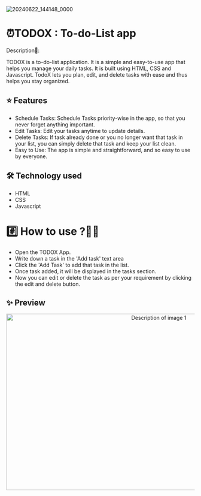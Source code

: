 
![20240622_144148_0000](https://github.com/Arpita26mm/To-Do-List/assets/100471667/6fe9e6e9-b42f-4e4b-93e2-7b6baf9964d1)


# ⏰TODOX : To-do-List app

Description📄:

TODOX is a to-do-list application. It is a simple and easy-to-use app that helps you manage your daily tasks. It is built using HTML, CSS and Javascript. TodoX lets you plan, edit, and delete tasks with ease and thus helps you stay organized.

## ⭐ Features
- Schedule Tasks: Schedule Tasks priority-wise in the app, so that you never forget anything important.
- Edit Tasks: Edit your tasks anytime to update details.
- Delete Tasks: If task already done or you no longer want that task in your list, you can simply delete that task and keep your list clean.
- Easy to Use: The app is simple and straightforward, and so easy to use by everyone.

## 🛠️ Technology used
- HTML
- CSS
- Javascript

  

# #️⃣ How to use ?🤔💭
- Open the TODOX App.
- Write down a task in the 'Add task' text area
- Click the 'Add Task' to add that task in the list.
- Once task added, it will be displayed in the tasks section.
- Now you can edit or delete the task as per your requirement by clicking the edit and delete button.

## ✨ Preview

<p align="center">
  <img src="https://github.com/Arpita26mm/To-Do-List/assets/100471667/d3b5c523-1b91-4dad-8381-24344d847a26" alt="Description of image 1" width="800" height="470.5">
</p>



